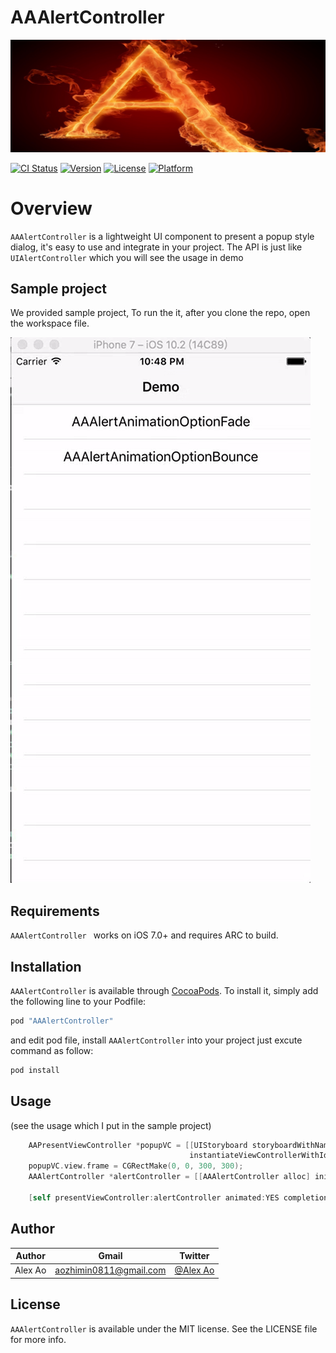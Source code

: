 # AAAlertController

![logo](images/logo.png)

[![CI Status](http://img.shields.io/travis/aozhimin/AAAlertController.svg?style=flat)](https://travis-ci.org/aozhimin/AAAlertController)
[![Version](https://img.shields.io/cocoapods/v/AAAlertController.svg?style=flat)](http://cocoapods.org/pods/AAAlertController)
[![License](https://img.shields.io/cocoapods/l/AAAlertController.svg?style=flat)](http://cocoapods.org/pods/AAAlertController)
[![Platform](https://img.shields.io/cocoapods/p/AAAlertController.svg?style=flat)](http://cocoapods.org/pods/AAAlertController)

# Overview
`AAAlertController` is a lightweight UI component to present a popup style dialog, it's easy to use and integrate in your project. The API is just like `UIAlertController` which you will see the usage in demo

## Sample project
We provided sample project, To run the it, after you clone the repo, open the workspace file.

![Demo](images/demo.gif)

## Requirements
`AAAlertController ` works on iOS 7.0+ and requires ARC to build.


## Installation

`AAAlertController` is available through [CocoaPods](http://cocoapods.org). To install
it, simply add the following line to your Podfile:

```ruby
pod "AAAlertController"
```

and edit pod file, install `AAAlertController` into your project just excute command as follow:

```ruby
pod install
```

## Usage
(see the usage which I put in the sample project)

```objective-c
    AAPresentViewController *popupVC = [[UIStoryboard storyboardWithName:@"Main" bundle:nil]
                                        instantiateViewControllerWithIdentifier:@"AAPresentViewController"];
    popupVC.view.frame = CGRectMake(0, 0, 300, 300);
    AAAlertController *alertController = [[AAAlertController alloc] initWithContentViewController:popupVC
                                                                               andAnimationOption:animationOption];
    [self presentViewController:alertController animated:YES completion:nil];
```

## Author
|Author|Gmail|Twitter|
|:---:|:----:|:----:|
|Alex Ao|aozhimin0811@gmail.com|[@Alex Ao](https://twitter.com/aozhimin0811)|

## License

`AAAlertController` is available under the MIT license. See the LICENSE file for more info.
